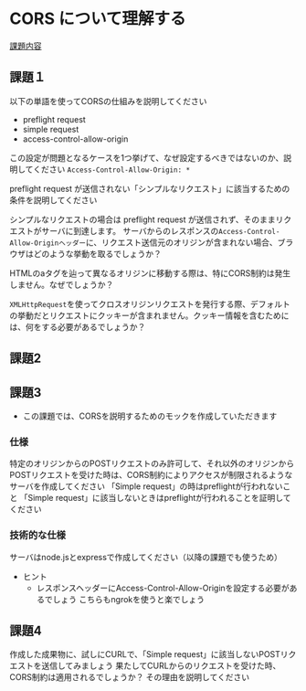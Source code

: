 # CORS について理解する 
[課題内容](https://airtable.com/appPxhCPFYGqqN9YU/tblVlFr2q4lIqDKYc/viwX8r6DpCRp80swL/rechlwfZXjs0yQPX7?blocks=hide)

## 課題１
以下の単語を使ってCORSの仕組みを説明してください
- preflight request
- simple request
- access-control-allow-origin


この設定が問題となるケースを1つ挙げて、なぜ設定するべきではないのか、説明してください
`Access-Control-Allow-Origin: *`


preflight request が送信されない「シンプルなリクエスト」に該当するための条件を説明してください


シンプルなリクエストの場合は preflight request が送信されず、そのままリクエストがサーバに到達します。
サーバからのレスポンスの`Access-Control-Allow-Originヘッダー`に、リクエスト送信元のオリジンが含まれない場合、ブラウザはどのような挙動を取るでしょうか？


HTMLのaタグを辿って異なるオリジンに移動する際は、特にCORS制約は発生しません。なぜでしょうか？


`XMLHttpRequest`を使ってクロスオリジンリクエストを発行する際、デフォルトの挙動だとリクエストにクッキーが含まれません。クッキー情報を含むためには、何をする必要があるでしょうか？

## 課題2


## 課題3
- この課題では、CORSを説明するためのモックを作成していただきます


### 仕様
特定のオリジンからのPOSTリクエストのみ許可して、それ以外のオリジンからPOSTリクエストを受けた時は、CORS制約によりアクセスが制限されるようなサーバを作成してください
「Simple request」の時はpreflightが行われないこと
「Simple request」に該当しないときはpreflightが行われることを証明してください

### 技術的な仕様
サーバはnode.jsとexpressで作成してください（以降の課題でも使うため）


- ヒント 
  - レスポンスヘッダーにAccess-Control-Allow-Originを設定する必要があるでしょう
  こちらもngrokを使うと楽でしょう

## 課題4
作成した成果物に、試しにCURLで、「Simple request」に該当しないPOSTリクエストを送信してみましょう
果たしてCURLからのリクエストを受けた時、CORS制約は適用されるでしょうか？
その理由を説明してください
